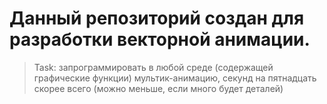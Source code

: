 # Данный репозиторий создан для разработки векторной анимации.
> Task: запрограммировать в любой среде (содержащей графические функции) мультик-анимацию, секунд на пятнадцать скорее всего (можно меньше, если много будет деталей)